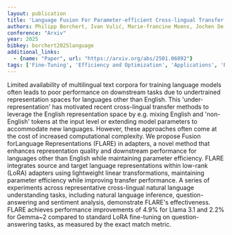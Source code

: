 ```yaml
---
layout: publication
title: 'Language Fusion For Parameter-efficient Cross-lingual Transfer'
authors: Philipp Borchert, Ivan Vulić, Marie-francine Moens, Jochen De Weerdt
conference: "Arxiv"
year: 2025
bibkey: borchert2025language
additional_links:
  - {name: "Paper", url: "https://arxiv.org/abs/2501.06892"}
tags: ['Fine-Tuning', 'Efficiency and Optimization', 'Applications', 'RAG', 'Reinforcement Learning', 'Merging', 'Training Techniques', 'Pretraining Methods']
---
```

Limited availability of multilingual text corpora for training language models often leads to poor performance on downstream tasks due to undertrained representation spaces for languages other than English. This 'under-representation' has motivated recent cross-lingual transfer methods to leverage the English representation space by e.g. mixing English and 'non-English' tokens at the input level or extending model parameters to accommodate new languages. However, these approaches often come at the cost of increased computational complexity. We propose Fusion forLanguage Representations (FLARE) in adapters, a novel method that enhances representation quality and downstream performance for languages other than English while maintaining parameter efficiency. FLARE integrates source and target language representations within low-rank (LoRA) adapters using lightweight linear transformations, maintaining parameter efficiency while improving transfer performance. A series of experiments across representative cross-lingual natural language understanding tasks, including natural language inference, question-answering and sentiment analysis, demonstrate FLARE's effectiveness. FLARE achieves performance improvements of 4.9% for Llama 3.1 and 2.2% for Gemma~2 compared to standard LoRA fine-tuning on question-answering tasks, as measured by the exact match metric.
